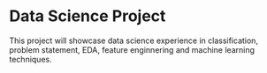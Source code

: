 # Data Science Project

This project will showcase data science experience in classification, problem statement, EDA, feature enginnering and machine learning techniques. 
